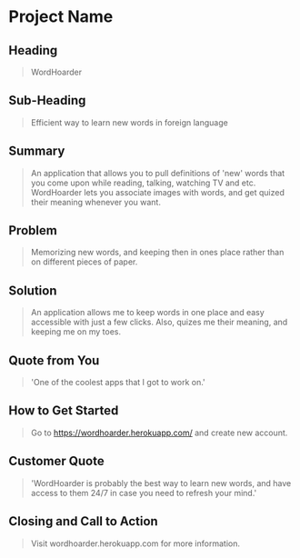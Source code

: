# Project Name #

<!-- 
> This material was originally posted [here](http://www.quora.com/What-is-Amazons-approach-to-product-development-and-product-management). It is reproduced here for posterities sake.

There is an approach called "working backwards" that is widely used at Amazon. They work backwards from the customer, rather than starting with an idea for a product and trying to bolt customers onto it. While working backwards can be applied to any specific product decision, using this approach is especially important when developing new products or features.

For new initiatives a product manager typically starts by writing an internal press release announcing the finished product. The target audience for the press release is the new/updated product's customers, which can be retail customers or internal users of a tool or technology. Internal press releases are centered around the customer problem, how current solutions (internal or external) fail, and how the new product will blow away existing solutions.

If the benefits listed don't sound very interesting or exciting to customers, then perhaps they're not (and shouldn't be built). Instead, the product manager should keep iterating on the press release until they've come up with benefits that actually sound like benefits. Iterating on a press release is a lot less expensive than iterating on the product itself (and quicker!).

If the press release is more than a page and a half, it is probably too long. Keep it simple. 3-4 sentences for most paragraphs. Cut out the fat. Don't make it into a spec. You can accompany the press release with a FAQ that answers all of the other business or execution questions so the press release can stay focused on what the customer gets. My rule of thumb is that if the press release is hard to write, then the product is probably going to suck. Keep working at it until the outline for each paragraph flows. 

Oh, and I also like to write press-releases in what I call "Oprah-speak" for mainstream consumer products. Imagine you're sitting on Oprah's couch and have just explained the product to her, and then you listen as she explains it to her audience. That's "Oprah-speak", not "Geek-speak".

Once the project moves into development, the press release can be used as a touchstone; a guiding light. The product team can ask themselves, "Are we building what is in the press release?" If they find they're spending time building things that aren't in the press release (overbuilding), they need to ask themselves why. This keeps product development focused on achieving the customer benefits and not building extraneous stuff that takes longer to build, takes resources to maintain, and doesn't provide real customer benefit (at least not enough to warrant inclusion in the press release).
 -->
 
## Heading ##
  > WordHoarder

## Sub-Heading ##
  > Efficient way to learn new words in foreign language

## Summary ##
  > An application that allows you to pull definitions of 'new' words that you come upon while reading, talking, watching TV and etc. WordHoarder lets you associate images with words, and get quized their meaning whenever you want.

## Problem ##
  > Memorizing new words, and keeping then in ones place rather than on different pieces of paper.

## Solution ##
  > An application allows me to keep words in one place and easy accessible with just a few clicks. Also, quizes me their meaning, and keeping me on my toes.

## Quote from You ##
  > 'One of the coolest apps that I got to work on.'

## How to Get Started ##
  > Go to https://wordhoarder.herokuapp.com/ and create new account.

## Customer Quote ##
  > 'WordHoarder is probably the best way to learn new words, and have access to them 24/7 in case you need to refresh your mind.'

## Closing and Call to Action ##
  > Visit wordhoarder.herokuapp.com for more information.
